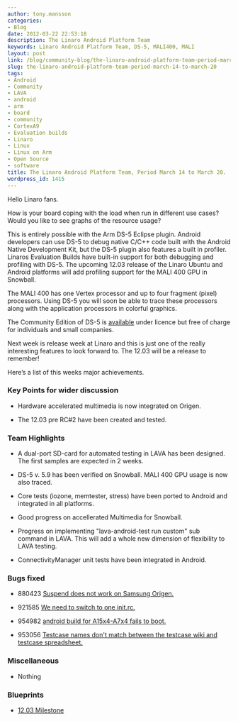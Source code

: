 ```yaml
---
author: tony.mansson
categories:
- Blog
date: 2012-03-22 22:53:18
description: The Linaro Android Platform Team
keywords: Linaro Android Platform Team, DS-5, MALI400, MALI
layout: post
link: /blog/community-blog/the-linaro-android-platform-team-period-march-14-to-march-20/
slug: the-linaro-android-platform-team-period-march-14-to-march-20
tags:
- Android
- Community
- LAVA
- android
- arm
- board
- community
- CortexA9
- Evaluation builds
- Linaro
- Linux
- Linux on Arm
- Open Source
- software
title: The Linaro Android Platform Team, Period March 14 to March 20.
wordpress_id: 1415
---
```


Hello Linaro fans.

How is your board coping with the load when run in different use cases? Would you like to see graphs of the resource usage?

This is entirely possible with the Arm DS-5 Eclipse plugin. Android developers can use DS-5 to debug native C/C++ code built with the Android Native Development Kit, but the DS-5 plugin also features a built in profiler. Linaros Evaluation Builds have built-in support for both debugging and profiling with DS-5. The upcoming 12.03 release of the Linaro Ubuntu and Android platforms will add profiling support for the MALI 400 GPU in Snowball.

The MALI 400 has one Vertex processor and up to four fragment (pixel) processors. Using DS-5 you will soon be able to trace these processors along with the application processors in colorful graphics.

The Community Edition of DS-5 is [available](https://developer.arm.com/tools-and-software/embedded/legacy-tools/ds-5-development-studio/downloads) under licence but free of charge for individuals and small companies.

Next week is release week at Linaro and this is just one of the really interesting features to look forward to. The 12.03 will be a release to remember!

Here’s a list of this weeks major achievements.


### Key Points for wider discussion


  * Hardware accelerated multimedia is now integrated on Origen.

  * The 12.03 pre RC#2 have been created and tested.

### Team Highlights

  * A dual-port SD-card for automated testing in LAVA has been designed. The first samples are expected in 2 weeks.


  * DS-5 v. 5.9 has been verified on Snowball. MALI 400 GPU usage is now also traced.


  * Core tests (iozone, memtester, stress) have been ported to Android and integrated in all platforms.


  * Good progress on accellerated Multimedia for Snowball.


  * Progress on implementing "lava-android-test run custom" sub command in LAVA. This will add a whole new dimension of flexibility to LAVA testing.


  * ConnectivityManager unit tests have been integrated in Android.


### Bugs fixed


  * 880423	[ Suspend does not work on Samsung Origen.](https://bugs.launchpad.net/linaro-android/+bug/880423)


  * 921585	[ We need to switch to one init.rc.](https://bugs.launchpad.net/linaro-android/+bug/921585)


  * 954982	[ android build for A15x4-A7x4 fails to boot.](https://bugs.launchpad.net/linaro-android/+bug/954982)


  * 953056	[ Testcase names don't match between the testcase wiki and testcase spreadsheet.](https://bugs.launchpad.net/linaro-android/+bug/953056)


### Miscellaneous

  * Nothing


### Blueprints


  * [12.03 Milestone](https://launchpad.net/linaro-android/+milestone/12.03)
